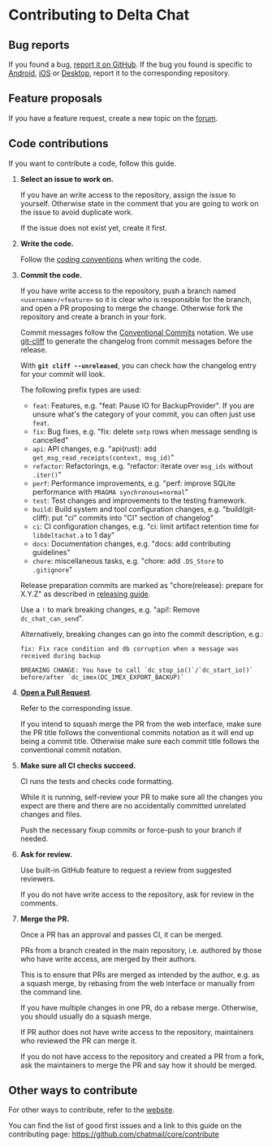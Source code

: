 # Contributing to Delta Chat

## Bug reports

If you found a bug, [report it on GitHub](https://github.com/chatmail/core/issues).
If the bug you found is specific to
[Android](https://github.com/deltachat/deltachat-android/issues),
[iOS](https://github.com/deltachat/deltachat-ios/issues) or
[Desktop](https://github.com/deltachat/deltachat-desktop/issues),
report it to the corresponding repository.

## Feature proposals

If you have a feature request, create a new topic on the [forum](https://support.delta.chat/).

## Code contributions

If you want to contribute a code, follow this guide.

1. **Select an issue to work on.**

   If you have an write access to the repository, assign the issue to yourself.
   Otherwise state in the comment that you are going to work on the issue
   to avoid duplicate work.

   If the issue does not exist yet, create it first.

2. **Write the code.**

   Follow the [coding conventions](STYLE.md) when writing the code.

3. **Commit the code.**

   If you have write access to the repository,
   push a branch named `<username>/<feature>`
   so it is clear who is responsible for the branch,
   and open a PR proposing to merge the change.
   Otherwise fork the repository and create a branch in your fork.

   Commit messages follow the [Conventional Commits] notation.
   We use [git-cliff] to generate the changelog from commit messages before the release.

   With **`git cliff --unreleased`**, you can check how the changelog entry for your commit will look.

   The following prefix types are used:
   - `feat`: Features, e.g. "feat: Pause IO for BackupProvider". If you are unsure what's the category of your commit, you can often just use `feat`.
   - `fix`: Bug fixes, e.g. "fix: delete `smtp` rows when message sending is cancelled"
   - `api`: API changes, e.g. "api(rust): add `get_msg_read_receipts(context, msg_id)`"
   - `refactor`: Refactorings, e.g. "refactor: iterate over `msg_ids` without `.iter()`"
   - `perf`: Performance improvements, e.g. "perf: improve SQLite performance with `PRAGMA synchronous=normal`"
   - `test`: Test changes and improvements to the testing framework.
   - `build`: Build system and tool configuration changes, e.g. "build(git-cliff): put "ci" commits into "CI" section of changelog"
   - `ci`: CI configuration changes, e.g. "ci: limit artifact retention time for `libdeltachat.a` to 1 day"
   - `docs`: Documentation changes, e.g. "docs: add contributing guidelines"
   - `chore`: miscellaneous tasks, e.g. "chore: add `.DS_Store` to `.gitignore`"

   Release preparation commits are marked as "chore(release): prepare for X.Y.Z"
   as described in [releasing guide](RELEASE.md).

   Use a `!` to mark breaking changes, e.g. "api!: Remove `dc_chat_can_send`".

   Alternatively, breaking changes can go into the commit description, e.g.:

   ```
   fix: Fix race condition and db corruption when a message was received during backup

   BREAKING CHANGE: You have to call `dc_stop_io()`/`dc_start_io()` before/after `dc_imex(DC_IMEX_EXPORT_BACKUP)`
   ```

4. [**Open a Pull Request**](https://github.com/chatmail/core/pulls).

   Refer to the corresponding issue.

   If you intend to squash merge the PR from the web interface,
   make sure the PR title follows the conventional commits notation
   as it will end up being a commit title.
   Otherwise make sure each commit title follows the conventional commit notation.

5. **Make sure all CI checks succeed.**

   CI runs the tests and checks code formatting.

   While it is running, self-review your PR to make sure all the changes you expect are there
   and there are no accidentally committed unrelated changes and files.

   Push the necessary fixup commits or force-push to your branch if needed.

6. **Ask for review.**

   Use built-in GitHub feature to request a review from suggested reviewers.

   If you do not have write access to the repository, ask for review in the comments.

7. **Merge the PR.**

   Once a PR has an approval and passes CI, it can be merged.

   PRs from a branch created in the main repository,
   i.e. authored by those who have write access, are merged by their authors.

   This is to ensure that PRs are merged as intended by the author,
   e.g. as a squash merge, by rebasing from the web interface or manually from the command line.

   If you have multiple changes in one PR, do a rebase merge.
   Otherwise, you should usually do a squash merge.

   If PR author does not have write access to the repository,
   maintainers who reviewed the PR can merge it.

   If you do not have access to the repository and created a PR from a fork,
   ask the maintainers to merge the PR and say how it should be merged.

## Other ways to contribute

For other ways to contribute, refer to the [website](https://delta.chat/en/contribute).

You can find the list of good first issues
and a link to this guide
on the contributing page: <https://github.com/chatmail/core/contribute>

[Conventional Commits]: https://www.conventionalcommits.org/
[git-cliff]: https://git-cliff.org/
